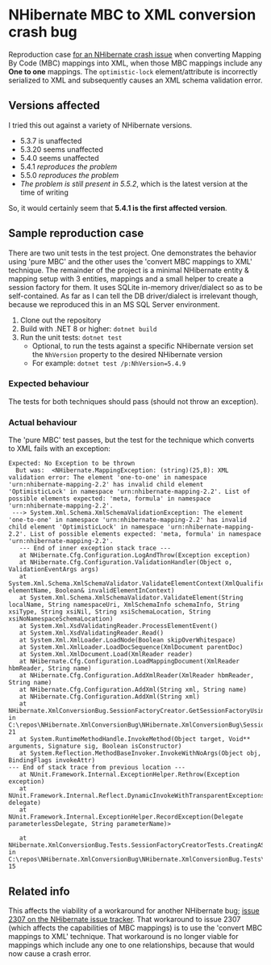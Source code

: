 # NHibernate MBC to XML conversion crash bug

Reproduction case [for an NHibernate crash issue](https://github.com/nhibernate/nhibernate-core/issues/3607) when converting Mapping By Code (MBC) mappings into XML, when those MBC mappings include any **One to one** mappings.
The `optimistic-lock` element/attribute is incorrectly serialized to XML and subsequently causes an XML schema validation error.

## Versions affected

I tried this out against a variety of NHibernate versions.

* 5.3.7 is unaffected
* 5.3.20 seems unaffected
* 5.4.0 seems unaffected
* 5.4.1 _reproduces the problem_
* 5.5.0 _reproduces the problem_
* _The problem is still present in 5.5.2_, which is the latest version at the time of writing

So, it would certainly seem that **5.4.1 is the first affected version**.

## Sample reproduction case

There are two unit tests in the test project.  One demonstrates the behavior using 'pure MBC' and the other uses the 'convert MBC mappings to XML' technique.
The remainder of the project is a minimal NHibernate entity & mapping setup with 3 entities, mappings and a small helper to create a session factory for them.
It uses SQLite in-memory driver/dialect so as to be self-contained.
As far as I can tell the DB driver/dialect is irrelevant though, because we reproduced this in an MS SQL Server environment.

1. Clone out the repository
2. Build with .NET 8 or higher: `dotnet build`
3. Run the unit tests: `dotnet test`
    * Optional, to run the tests against a specific NHibernate version set the `NhVersion` property to the desired NHibernate version
    * For example: `dotnet test /p:NhVersion=5.4.9`

### Expected behaviour

The tests for both techniques should pass (should not throw an exception).

### Actual behaviour

The 'pure MBC' test passes, but the test for the technique which converts to XML fails with an exception:

```text
Expected: No Exception to be thrown
  But was:  <NHibernate.MappingException: (string)(25,8): XML validation error: The element 'one-to-one' in namespace 'urn:nhibernate-mapping-2.2' has invalid child element 'OptimisticLock' in namespace 'urn:nhibernate-mapping-2.2'. List of possible elements expected: 'meta, formula' in namespace 'urn:nhibernate-mapping-2.2'.
 ---> System.Xml.Schema.XmlSchemaValidationException: The element 'one-to-one' in namespace 'urn:nhibernate-mapping-2.2' has invalid child element 'OptimisticLock' in namespace 'urn:nhibernate-mapping-2.2'. List of possible elements expected: 'meta, formula' in namespace 'urn:nhibernate-mapping-2.2'.
   --- End of inner exception stack trace ---
   at NHibernate.Cfg.Configuration.LogAndThrow(Exception exception)
   at NHibernate.Cfg.Configuration.ValidationHandler(Object o, ValidationEventArgs args)
   at System.Xml.Schema.XmlSchemaValidator.ValidateElementContext(XmlQualifiedName elementName, Boolean& invalidElementInContext)
   at System.Xml.Schema.XmlSchemaValidator.ValidateElement(String localName, String namespaceUri, XmlSchemaInfo schemaInfo, String xsiType, String xsiNil, String xsiSchemaLocation, String xsiNoNamespaceSchemaLocation)
   at System.Xml.XsdValidatingReader.ProcessElementEvent()
   at System.Xml.XsdValidatingReader.Read()
   at System.Xml.XmlLoader.LoadNode(Boolean skipOverWhitespace)
   at System.Xml.XmlLoader.LoadDocSequence(XmlDocument parentDoc)
   at System.Xml.XmlDocument.Load(XmlReader reader)
   at NHibernate.Cfg.Configuration.LoadMappingDocument(XmlReader hbmReader, String name)
   at NHibernate.Cfg.Configuration.AddXmlReader(XmlReader hbmReader, String name)
   at NHibernate.Cfg.Configuration.AddXml(String xml, String name)
   at NHibernate.Cfg.Configuration.AddXml(String xml)
   at NHibernate.XmlConversionBug.SessionFactoryCreator.GetSessionFactoryUsingXmlConversion() in C:\repos\NHibernate.XmlConversionBug\NHibernate.XmlConversionBug\SessionFactoryCreator.cs:line 21
   at System.RuntimeMethodHandle.InvokeMethod(Object target, Void** arguments, Signature sig, Boolean isConstructor)
   at System.Reflection.MethodBaseInvoker.InvokeWithNoArgs(Object obj, BindingFlags invokeAttr)
--- End of stack trace from previous location ---
   at NUnit.Framework.Internal.ExceptionHelper.Rethrow(Exception exception)
   at NUnit.Framework.Internal.Reflect.DynamicInvokeWithTransparentExceptions(Delegate delegate)
   at NUnit.Framework.Internal.ExceptionHelper.RecordException(Delegate parameterlessDelegate, String parameterName)>

   at NHibernate.XmlConversionBug.Tests.SessionFactoryCreatorTests.CreatingASessionFactoryWithMbcConvertedToXmlShouldNotThrow() in C:\repos\NHibernate.XmlConversionBug\NHibernate.XmlConversionBug.Tests\SessionFactoryCreatorTests.cs:line 15
```

## Related info

This affects the viability of a workaround for another NHibernate bug; [issue 2307 on the NHibernate issue tracker](https://github.com/nhibernate/nhibernate-core/issues/2307).
That workaround to issue 2307 (which affects the capabilities of MBC mappings) is to use the 'convert MBC mappings to XML' technique.
That workaround is no longer viable for mappings which include any one to one relationships, because that would now cause a crash error.
